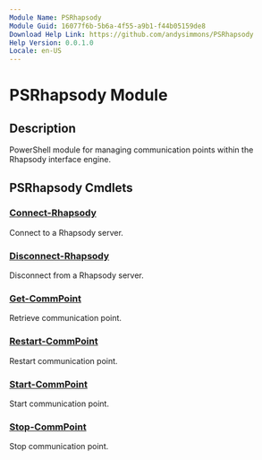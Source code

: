 ```yaml
---
Module Name: PSRhapsody
Module Guid: 16077f6b-5b6a-4f55-a9b1-f44b05159de8
Download Help Link: https://github.com/andysimmons/PSRhapsody
Help Version: 0.0.1.0
Locale: en-US
---
```


# PSRhapsody Module
## Description
PowerShell module for managing communication points within the Rhapsody interface engine.

## PSRhapsody Cmdlets
### [Connect-Rhapsody](docs/Connect-Rhapsody.md)
Connect to a Rhapsody server.

### [Disconnect-Rhapsody](docs/Disconnect-Rhapsody.md)
Disconnect from a Rhapsody server.

### [Get-CommPoint](docs/Get-CommPoint.md)
Retrieve communication point.

### [Restart-CommPoint](docs/Restart-CommPoint.md)
Restart communication point.

### [Start-CommPoint](docs/Start-CommPoint.md)
Start communication point.

### [Stop-CommPoint](docs/Stop-CommPoint.md)
Stop communication point.
